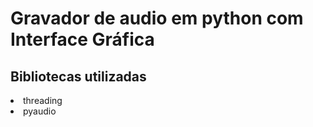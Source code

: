 <h1>Gravador de audio em python com Interface Gráfica</h1>
<h2> Bibliotecas utilizadas</h2>
<li> threading </li>
<li> pyaudio </li>